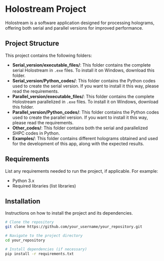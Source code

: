 # Holostream Project

Holostream is a software application designed for processing holograms, offering both serial and parallel versions for improved performance.

## Project Structure

This project contains the following folders:

- **Serial_version/executable_files/**: This folder contains the complete serial Holostream in `.exe` files. To install it on Windows, download this folder.
- **Serial_version/Python_codes/**: This folder contains the Python codes used to create the serial version. If you want to install it this way, please read the requirements.
- **Parallel_version/executable_files/**: This folder contains the complete Holostream parallelized in `.exe` files. To install it on Windows, download this folder.
- **Parallel_version/Python_codes/**: This folder contains the Python codes used to create the parallel version. If you want to install it this way, please read the requirements.
- **Other_codes/**: This folder contains both the serial and parallelized SHPC codes in Python.
- **Examples/**: This folder contains different holograms obtained and used for the development of this app, along with the expected results.

## Requirements

List any requirements needed to run the project, if applicable. For example:

- Python 3.x
- Required libraries (list libraries)

## Installation

Instructions on how to install the project and its dependencies.

```bash
# Clone the repository
git clone https://github.com/your_username/your_repository.git

# Navigate to the project directory
cd your_repository

# Install dependencies (if necessary)
pip install -r requirements.txt
